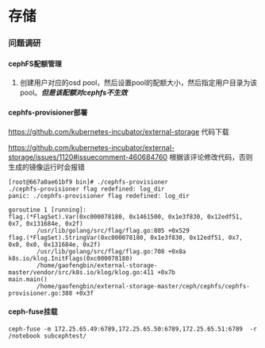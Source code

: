 # 存储

### 问题调研

#### cephFS配额管理

1. 创建用户对应的osd pool，然后设置pool的配额大小，然后指定用户目录为该pool。***但是该配额对cephfs不生效***

#### cephfs-provisioner部署

<https://github.com/kubernetes-incubator/external-storage>    代码下载

https://github.com/kubernetes-incubator/external-storage/issues/1120#issuecomment-460684760  根据该评论修改代码，否则生成的镜像运行时会报错

```shell
[root@667a0ae61bf9 bin]# ./cephfs-provisioner 
./cephfs-provisioner flag redefined: log_dir
panic: ./cephfs-provisioner flag redefined: log_dir

goroutine 1 [running]:
flag.(*FlagSet).Var(0xc000078180, 0x1461500, 0x1e3f830, 0x12edf51, 0x7, 0x131684e, 0x2f)
        /usr/lib/golang/src/flag/flag.go:805 +0x529
flag.(*FlagSet).StringVar(0xc000078180, 0x1e3f830, 0x12edf51, 0x7, 0x0, 0x0, 0x131684e, 0x2f)
        /usr/lib/golang/src/flag/flag.go:708 +0x8a
k8s.io/klog.InitFlags(0xc000078180)
        /home/gaofengbin/external-storage-master/vendor/src/k8s.io/klog/klog.go:411 +0x7b
main.main()
        /home/gaofengbin/external-storage-master/ceph/cephfs/cephfs-provisioner.go:388 +0x3f
```

#### ceph-fuse挂载

```shell
ceph-fuse -m 172.25.65.49:6789,172.25.65.50:6789,172.25.65.51:6789  -r /notebook subcephtest/
```

